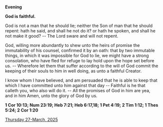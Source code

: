 **Evening**

**God is faithful.**
 
God is not a man that he should lie; neither the Son of man that he should repent: hath he said, and shall he not do it? or hath he spoken, and shall he not make it good? -- The Lord sware and will not repent.
 
God, willing more abundantly to shew unto the heirs of promise the immutability of his counsel, confirmed it by an oath: that by two immutable things, in which it was impossible for God to lie, we might have a strong consolation, who have fled for refuge to lay hold upon the hope set before us. -- Wherefore let them that suffer according to the will of God commit the keeping of their souls to him in well doing, as unto a faithful Creator.
 
I know whom I have believed, and am persuaded that he is able to keep that which I have committed unto him against that day -- Faithful is he that calleth you, who also will do it. -- All the promises of God in him are yea, and in him Amen, unto the glory of God by us.  

**1 Cor 10:13; Num 23:19; Heb 7:21; Heb 6:17,18; 1 Pet 4:19; 2 Tim 1:12; 1 Thes 5:24; 2 Cor 1:20**

[Thursday 27-March, 2025](https://t.me/daily_light)
